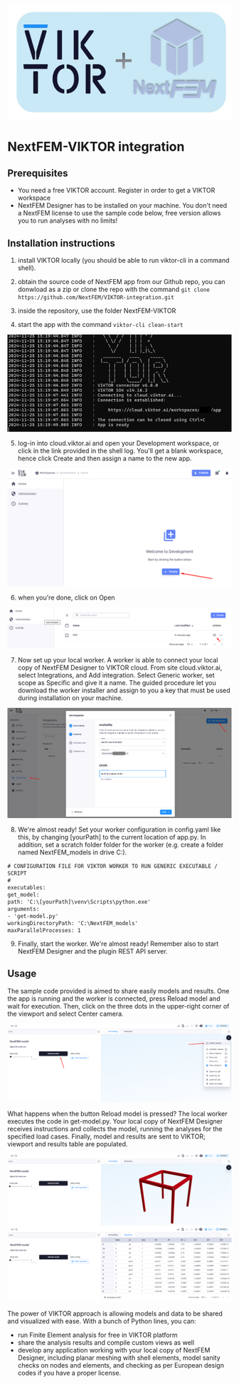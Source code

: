 ![logo](./imgs/viktor_nextfem.png)
# NextFEM-VIKTOR integration

## Prerequisites
- You need a free VIKTOR account. Register in order to get a VIKTOR workspace
- NextFEM Designer has to be installed on your machine. You don't need a NextFEM license to use the sample code below, free version allows you to run analyses with no limits!

## Installation instructions

1. install VIKTOR locally (you should be able to run viktor-cli in a command shell).

2. obtain the source code of NextFEM app from our Github repo, you can donwload as a zip or clone the repo with the command
`git clone https://github.com/NextFEM/VIKTOR-integration.git`

3. inside the repository, use the folder NextFEM-VIKTOR

4. start the app with the command
`viktor-cli clean-start`

![cli](./imgs/vkt_shell1.png)

5. log-in into cloud.viktor.ai and open your Development workspace, or click in the link provided in the shell log. You'll get a blank workspace, hence click Create and then assign a name to the new app.

![create](./imgs/vkt_create.png)

6. when you're done, click on Open

![open](./imgs/vkt_open.png)

7. Now set up your local worker. A worker is able to connect your local copy of NextFEM Designer to VIKTOR cloud. From site cloud.viktor.ai, select Integrations, and Add integration. Select Generic worker, set scope as Specific and give it a name. The guided procedure let you download the worker installer and assign to you a key that must be used during installation on your machine.

![wrk](./imgs/vkt_worker.png)

8. We're almost ready! Set your worker configuration in config.yaml like this, by changing [yourPath] to the current location of app.py. In addition, set a scratch folder folder for the worker (e.g. create a folder named NextFEM_models in drive C:).
```
# CONFIGURATION FILE FOR VIKTOR WORKER TO RUN GENERIC EXECUTABLE / SCRIPT
#
executables:
get_model:
path: 'C:\[yourPath]\venv\Scripts\python.exe'
arguments:
- 'get-model.py'
workingDirectoryPath: 'C:\NextFEM_models'
maxParallelProcesses: 1
```
9. Finally, start the worker. We're almost ready! Remember also to start NextFEM Designer and the plugin REST API server.

## Usage

The sample code provided is aimed to share easily models and results. One the app is running and the worker is connected, press Reload model and wait for execution. Then, click on the three dots in the upper-right corner of the viewport and select Center camera.

![r0](./imgs/viktor_centerCamera.png)

What happens when the button Reload model is pressed? The local worker executes the code in get-model.py. Your local copy of NextFEM Designer receives instructions and collects the model, running the analyses for the specified load cases. Finally, model and results are sent to VIKTOR; viewport and results table are populated.

![r1](./imgs/viktor_res1.png)
![r2](./imgs/viktor_res2.png)

The power of VIKTOR approach is allowing models and data to be shared and visualized with ease. With a bunch of Python lines, you can:
- run Finite Element analysis for free in VIKTOR platform
- share the analysis results and compile custom views as well
- develop any application working with your local copy of NextFEM Designer, including planar meshing with shell elements, model sanity checks on nodes and elements, and checking as per European design codes if you have a proper license.
